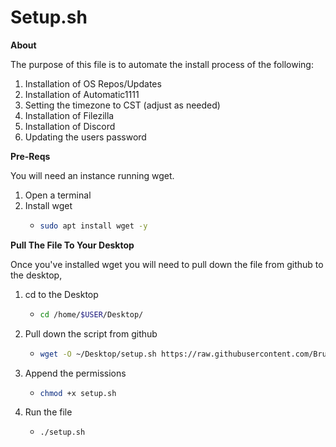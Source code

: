 # Setup.sh

**About**

The purpose of this file is to automate the install process of the following:

1. Installation of OS Repos/Updates
2. Installation of Automatic1111
3. Setting the timezone to CST (adjust as needed)
4. Installation of Filezilla
5. Installation of Discord
6. Updating the users password


**Pre-Reqs**

You will need an instance running wget.
1. Open a terminal
2. Install wget
    - ```bash
      sudo apt install wget -y
      ```

**Pull The File To Your Desktop**

Once you've installed wget you will need to pull down the file from github to the desktop,

1. cd to the Desktop
    - ```bash
      cd /home/$USER/Desktop/
      ```
2. Pull down the script from github
    - ```bash
      wget -O ~/Desktop/setup.sh https://raw.githubusercontent.com/BrushidoArt/Setup-For-Brushido/main/setup.sh
      ```

3. Append the permissions
    - ```bash
      chmod +x setup.sh
      ```
4. Run the file
    - ```bash
      ./setup.sh
      ```
